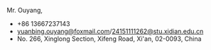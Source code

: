 Mr. Ouyang, 
- <i class="bi bi-telephone-fill"></i> +86 13667237143 
- <i class="bi bi-envelope-fill"></i> yuanbing.ouyang@foxmail.com/24151111262@stu.xidian.edu.cn
- <i class="bi bi-geo-alt-fill"></i> No. 266, Xinglong Section, Xifeng Road, Xi'an, 02-0093, China